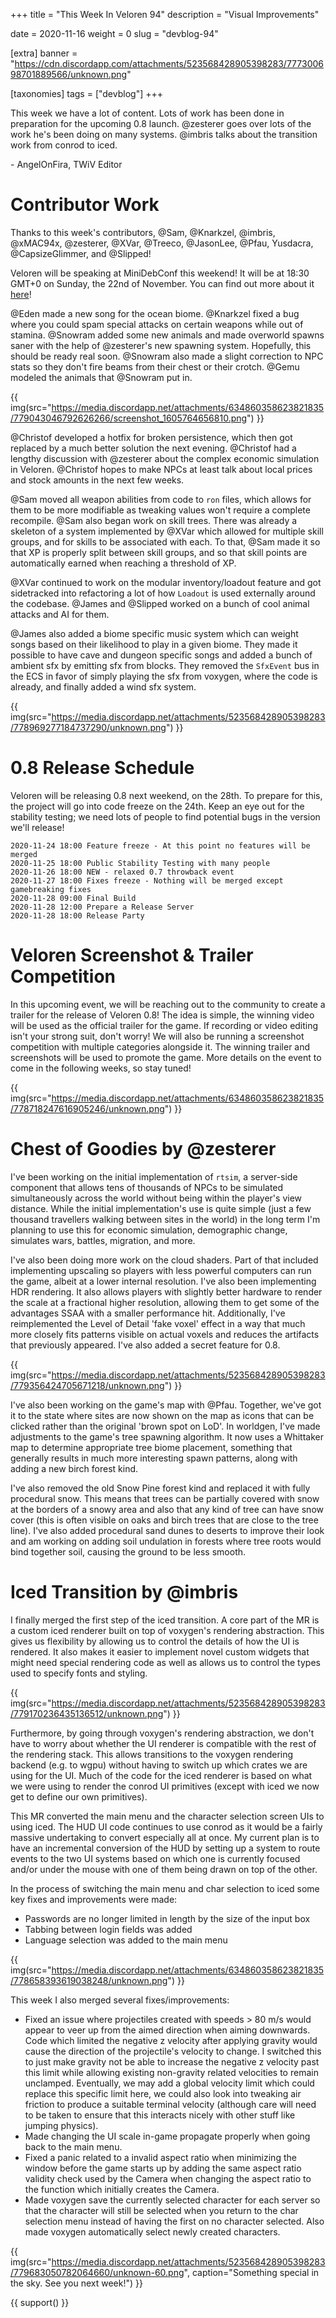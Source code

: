+++
title = "This Week In Veloren 94"
description = "Visual Improvements"

date = 2020-11-16
weight = 0
slug = "devblog-94"

[extra]
banner = "https://cdn.discordapp.com/attachments/523568428905398283/777300698701889566/unknown.png"

[taxonomies]
tags = ["devblog"]
+++

This week we have a lot of content. Lots of work has been done in preparation
for the upcoming 0.8 launch. @zesterer goes over lots of the work he's been
doing on many systems. @imbris talks about the transition work from conrod to iced.

\- AngelOnFira, TWiV Editor

# Contributor Work

Thanks to this week's contributors, @Sam, @Knarkzel, @imbris, @xMAC94x,
@zesterer, @XVar, @Treeco, @JasonLee, @Pfau, Yusdacra, @CapsizeGlimmer, and
@Slipped!

Veloren will be speaking at MiniDebConf this weekend! It will be at 18:30 GMT+0
on Sunday, the 22nd of November. You can find out more about it
[here](https://mdco2.mini.debconf.org/talks/8-community-game-development-in-rust-a-biopsy/)!

@Eden made a new song for the ocean biome. @Knarkzel fixed a bug where you could
spam special attacks on certain weapons while out of stamina. @Snowram added
some new animals and made overworld spawns saner with the help of @zesterer's
new spawning system. Hopefully, this should be ready real soon. @Snowram also
made a slight correction to NPC stats so they don't fire beams from their chest
or their crotch. @Gemu modeled the animals that @Snowram put in.

{{
  img(src="https://media.discordapp.net/attachments/634860358623821835/779043046792626266/screenshot_1605764656810.png")
}}

@Christof developed a hotfix for broken persistence, which then got replaced by
a much better solution the next evening. @Christof had a lengthy discussion with
@zesterer about the complex economic simulation in Veloren. @Christof hopes to
make NPCs at least talk about local prices and stock amounts in the next few
weeks.

@Sam moved all weapon abilities from code to `ron` files, which allows for them
to be more modifiable as tweaking values won't require a complete recompile.
@Sam also began work on skill trees. There was already a skeleton of a system
implemented by @XVar which allowed for multiple skill groups, and for skills to
be associated with each. To that, @Sam made it so that XP is properly split
between skill groups, and so that skill points are automatically earned when
reaching a threshold of XP.

@XVar continued to work on the modular inventory/loadout feature and got
sidetracked into refactoring a lot of how `Loadout` is used externally around
the codebase. @James and @Slipped worked on a bunch of cool animal attacks and
AI for them.

@James also added a biome specific music system which can weight songs based on
their likelihood to play in a given biome. They made it possible to have cave
and dungeon specific songs and added a bunch of ambient sfx by emitting sfx from
blocks. They removed the `SfxEvent` bus in the ECS in favor of simply playing
the sfx from voxygen, where the code is already, and finally added a wind sfx
system.

{{
  img(src="https://media.discordapp.net/attachments/523568428905398283/778969277184737290/unknown.png")
}}

# 0.8 Release Schedule

Veloren will be releasing 0.8 next weekend, on the 28th. To prepare for this,
the project will go into code freeze on the 24th. Keep an eye out for the
stability testing; we need lots of people to find potential bugs in the version
we'll release!

```
2020-11-24 18:00 Feature freeze - At this point no features will be merged
2020-11-25 18:00 Public Stability Testing with many people
2020-11-26 18:00 NEW - relaxed 0.7 throwback event
2020-11-27 18:00 Fixes freeze - Nothing will be merged except gamebreaking fixes
2020-11-28 09:00 Final Build
2020-11-28 12:00 Prepare a Release Server
2020-11-28 18:00 Release Party
```

# Veloren Screenshot & Trailer Competition

In this upcoming event, we will be reaching out to the community to create a
trailer for the release of Veloren 0.8! The idea is simple, the winning video
will be used as the official trailer for the game. If recording or video editing
isn't your strong suit, don't worry! We will also be running a screenshot
competition with multiple categories alongside it. The winning trailer and
screenshots will be used to promote the game. More details on the event to come
in the following weeks, so stay tuned!

{{
  img(src="https://media.discordapp.net/attachments/634860358623821835/778718247616905246/unknown.png")
}}

# Chest of Goodies by @zesterer

I've been working on the initial implementation of `rtsim`, a server-side
component that allows tens of thousands of NPCs to be simulated simultaneously
across the world without being within the player's view distance. While the
initial implementation's use is quite simple (just a few thousand travellers
walking between sites in the world) in the long term I'm planning to use this
for economic simulation, demographic change, simulates wars, battles, migration,
and more.

I've also been doing more work on the cloud shaders. Part of that included
implementing upscaling so players with less powerful computers can run the game,
albeit at a lower internal resolution. I've also been implementing HDR
rendering. It also allows players with slightly better hardware to render the
scale at a fractional higher resolution, allowing them to get some of the
advantages SSAA with a smaller performance hit. Additionally, I've reimplemented
the Level of Detail 'fake voxel' effect in a way that much more closely fits
patterns visible on actual voxels and reduces the artifacts that previously
appeared. I've also added a secret feature for 0.8.

{{
  img(src="https://media.discordapp.net/attachments/523568428905398283/779356424705671218/unknown.png")
}}

I've also been working on the game's map with @Pfau. Together, we've got it to
the state where sites are now shown on the map as icons that can be clicked
rather than the original 'brown spot on LoD'. In worldgen, I've made adjustments
to the game's tree spawning algorithm. It now uses a Whittaker map to determine
appropriate tree biome placement, something that generally results in much more
interesting spawn patterns, along with adding a new birch forest kind.

I've also removed the old Snow Pine forest kind and replaced it with fully
procedural snow. This means that trees can be partially covered with snow at the
borders of a snowy area and also that any kind of tree can have snow cover (this
is often visible on oaks and birch trees that are close to the tree line). I've
also added procedural sand dunes to deserts to improve their look and am working
on adding soil undulation in forests where tree roots would bind together soil,
causing the ground to be less smooth.

# Iced Transition by @imbris

I finally merged the first step of the iced transition. A core part of the MR is
a custom iced renderer built on top of voxygen's rendering abstraction. This
gives us flexibility by allowing us to control the details of how the UI is
rendered. It also makes it easier to implement novel custom widgets that might
need special rendering code as well as allows us to control the types used to
specify fonts and styling.

{{
  img(src="https://media.discordapp.net/attachments/523568428905398283/779170236435136512/unknown.png")
}}

Furthermore, by going through voxygen's rendering abstraction, we don't have to
worry about whether the UI renderer is compatible with the rest of the rendering
stack. This allows transitions to the voxygen rendering backend (e.g. to wgpu)
without having to switch up which crates we are using for the UI. Much of the
code for the iced renderer is based on what we were using to render the conrod
UI primitives (except with iced we now get to define our own primitives).

This MR converted the main menu and the character selection screen UIs to using
iced. The HUD UI code continues to use conrod as it would be a fairly massive
undertaking to convert especially all at once. My current plan is to have an
incremental conversion of the HUD by setting up a system to route events to the
two UI systems based on which one is currently focused and/or under the mouse
with one of them being drawn on top of the other.

In the process of switching the main menu and char selection to iced some key
fixes and improvements were made:

- Passwords are no longer limited in length by the size of the input box
- Tabbing between login fields was added
- Language selection was added to the main menu

{{
  img(src="https://media.discordapp.net/attachments/634860358623821835/778658393619038248/unknown.png")
}}

This week I also merged several fixes/improvements:

- Fixed an issue where projectiles created with speeds > 80 m/s would appear to
  veer up from the aimed direction when aiming downwards. Code which limited the
  negative z velocity after applying gravity would cause the direction of the
  projectile's velocity to change. I switched this to just make gravity not be
  able to increase the negative z velocity past this limit while allowing
  existing non-gravity related velocities to remain unclamped. Eventually, we
  may add a global velocity limit which could replace this specific limit here,
  we could also look into tweaking air friction to produce a suitable terminal
  velocity (although care will need to be taken to ensure that this interacts
  nicely with other stuff like jumping physics).
- Made changing the UI scale in-game propagate properly when going back to the
  main menu.
- Fixed a panic related to a invalid aspect ratio when minimizing the window
  before the game starts up by adding the same aspect ratio validity check used
  by the Camera when changing the aspect ratio to the function which initially
  creates the Camera.
- Made voxygen save the currently selected character for each server so that the
  character will still be selected when you return to the char selection menu
  instead of having the first on no character selected. Also made voxygen
  automatically select newly created characters.

{{
  img(src="https://media.discordapp.net/attachments/523568428905398283/779683050782064660/unknown-60.png",
  caption="Something special in the sky. See you next week!")
}}

{{ support() }}
